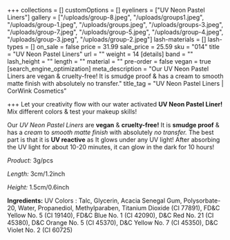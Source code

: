 +++
collections = []
customOptions = []
eyeliners = ["UV Neon Pastel Liners"]
gallery = ["/uploads/group-8.jpeg", "/uploads/groups1.jpeg", "/uploads/group-1.jpeg", "/uploads/groups.jpeg", "/uploads/groups-3.jpeg", "/uploads/group-7.jpeg", "/uploads/group-5.jpeg", "/uploads/group-4.jpeg", "/uploads/group-3.jpeg", "/uploads/group-2.jpeg"]
lash-materials = []
lash-types = []
on_sale = false
price = 31.99
sale_price = 25.59
sku = "014"
title = "UV Neon Pastel Liners"
url = ""
weight = 14
[details]
band = ""
lash_height = ""
length = ""
material = ""
pre-order = false
vegan = true
[search_engine_optimization]
meta_description = "Our UV Neon Pastel Liners are vegan & cruelty-free! It is smudge proof & has a cream to smooth matte finish with absolutely no transfer."
title_tag = "UV Neon Pastel Liners | CorWink Cosmetics"

+++
Let your creativity flow with our water activated **UV Neon Pastel Liner!** Mix different colors & test your makeup skills!

Our _UV Neon Pastel Liners_ are **vegan** & **cruelty-free!** It is **smudge proof** & has a _cream_ to _smooth matte finish_ with absolutely _no transfer._ The best part is that it is **UV reactive** as It glows under any UV light! After absorbing the UV light for about 10-20 minutes, it can glow in the dark for 10 hours!

_Product:_ 3g/pcs

_Length:_ 3cm/1.2inch

_Height:_ 1.5cm/0.6inch

**Ingredients:** UV Colors : Talc, Glycerin, Acacia Senegal Gum, Polysorbate-20, Water, Propanediol, Methylparaben, Titanium Dioxide (CI 77891), FD&C Yellow No. 5 (CI 19140), FD&C Blue No. 1 (CI 42090), D&C Red No. 21 (CI 45380), D&C Orange No. 5 (CI 45370), D&C Yellow No. 7 (CI 45350), D&C Violet No. 2 (CI 60725)